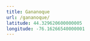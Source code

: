 ```yaml
---
title: Gananoque
url: /gananoque/
latitude: 44.329620600000005
longitude: -76.16266540000001
---
```

